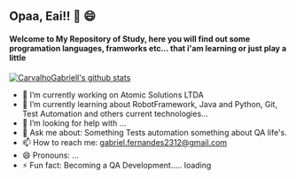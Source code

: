 ## Opaa, Eai!! 👋 😄

#### Welcome to My Repository of Study, here you will find out some programation languages, framworks etc... that i'am learning or just play a little
[![CarvalhoGabriell's github stats](https://github-readme-stats.vercel.app/api?username=CarvalhoGabriell "![CarvalhoGabriell's github stats")](https://github.com/CarvalhoGabriell/github-readme-stats)
- 🔭 I’m currently working on Atomic Solutions LTDA
- 🌱 I’m currently learning about RobotFramework, Java and Python, Git, Test Automation and others current technologies...
- 🤔 I’m looking for help with ...
- 💬 Ask me about: Something Tests automation something about QA life's.
- 📫 How to reach me: gabriel.fernandes2312@gmail.com
- 😄 Pronouns: ...
- ⚡ Fun fact: Becoming a QA Development..... loading 

